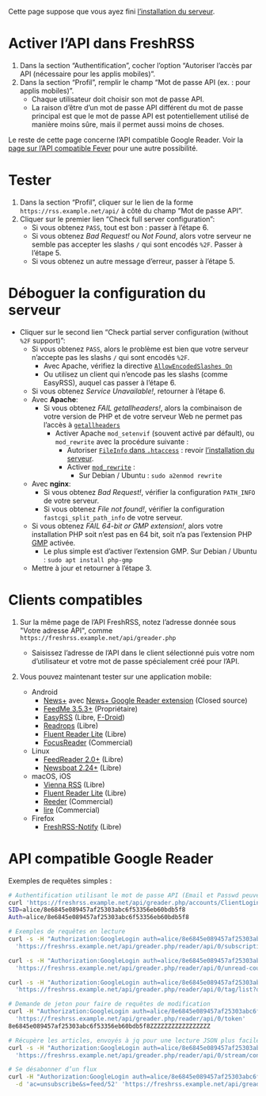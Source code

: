 Cette page suppose que vous ayez fini [l’installation du
serveur](01_Installation.md).

# Activer l’API dans FreshRSS

1. Dans la section “Authentification”, cocher l’option “Autoriser l’accès
	par API (nécessaire pour les applis mobiles)”.
2. Dans la section “Profil”, remplir le champ “Mot de passe API (ex. : pour applis mobiles)”.
	* Chaque utilisateur doit choisir son mot de passe API.
	* La raison d’être d’un mot de passe API
		différent du mot de passe principal est que le mot de passe API est
		potentiellement utilisé de manière moins sûre, mais il permet aussi moins de choses.

Le reste de cette page concerne l’API compatible Google Reader. Voir la
[page sur l’API compatible Fever](06_Fever_API.md) pour une autre
possibilité.


# Tester

1. Dans la section “Profil”, cliquer sur le lien de la forme
	`https://rss.example.net/api/` à côté du champ “Mot de passe API”.
2. Cliquer sur le premier lien “Check full server configuration”:
	* Si vous obtenez `PASS`, tout est bon : passer à l’étape 6.
	* Si vous obtenez *Bad Request!* ou *Not Found*, alors votre serveur ne semble pas accepter les slashs `/` qui sont encodés `%2F`. Passer à l’étape 5.
	* Si vous obtenez un autre message d’erreur, passer à l’étape 5.


# Déboguer la configuration du serveur

* Cliquer sur le second lien “Check partial server configuration (without `%2F` support)”:
	* Si vous obtenez `PASS`, alors le problème est bien que votre serveur n’accepte pas les slashs `/` qui sont encodés `%2F`.
		* Avec Apache, vérifiez la directive [`AllowEncodedSlashes On`](http://httpd.apache.org/docs/trunk/mod/core.html#allowencodedslashes)
		* Ou utilisez un client qui n’encode pas les slashs (comme EasyRSS), auquel cas passer à l’étape 6.
	* Si vous obtenez *Service Unavailable!*, retourner à l’étape 6.
	* Avec __Apache__:
		* Si vous obtenez *FAIL getallheaders!*, alors la combinaison de votre version de PHP et de votre serveur Web ne permet pas l’accès à [`getallheaders`](http://php.net/getallheaders)
			* Activer Apache `mod_setenvif` (souvent activé par défault), ou `mod_rewrite` avec la procédure suivante :
				* Autoriser [`FileInfo` dans `.htaccess`](http://httpd.apache.org/docs/trunk/mod/core.html#allowoverride) : revoir [l’installation du serveur](01_Installation.md).
				* Activer [`mod_rewrite`](http://httpd.apache.org/docs/trunk/mod/mod_rewrite.html) :
					* Sur Debian / Ubuntu : `sudo a2enmod rewrite`
	* Avec __nginx__:
		* Si vous obtenez *Bad Request!*, vérifier la configuration `PATH_INFO` de votre serveur.
		* Si vous obtenez *File not found!*, vérifier la configuration `fastcgi_split_path_info` de votre serveur.
	* Si vous obtenez *FAIL 64-bit or GMP extension!*, alors votre installation PHP soit n’est pas en 64 bit, soit n’a pas l’extension PHP [GMP](http://php.net/gmp) activée.
		* Le plus simple est d’activer l’extension GMP. Sur Debian / Ubuntu : `sudo apt install php-gmp`
	* Mettre à jour et retourner à l’étape 3.


# Clients compatibles

1. Sur la même page de l’API FreshRSS, notez l’adresse donnée sous "Votre adresse API", comme `https://freshrss.example.net/api/greader.php`
	* Saisissez l’adresse de l’API dans le client sélectionné puis votre nom d’utilisateur et votre mot de passe spécialement créé pour l’API.

2. Vous pouvez maintenant tester sur une application mobile:
	* Android
		* [News+](https://github.com/noinnion/newsplus/blob/master/apk/NewsPlus_202.apk) avec [News+ Google Reader extension](https://github.com/noinnion/newsplus/blob/master/apk/GoogleReaderCloneExtension_101.apk) (Closed source)
		* [FeedMe 3.5.3+](https://play.google.com/store/apps/details?id=com.seazon.feedme) (Propriétaire)
		* [EasyRSS](https://github.com/Alkarex/EasyRSS) (Libre, [F-Droid](https://f-droid.org/packages/org.freshrss.easyrss/))
		* [Readrops](https://github.com/readrops/Readrops) (Libre)
		* [Fluent Reader Lite](https://hyliu.me/fluent-reader-lite/) (Libre)
		* [FocusReader](https://play.google.com/store/apps/details?id=allen.town.focus.reader) (Commercial)
	* Linux
		* [FeedReader 2.0+](https://jangernert.github.io/FeedReader/) (Libre)
		* [Newsboat 2.24+](https://newsboat.org/) (Libre)
	* macOS, iOS
		* [Vienna RSS](http://www.vienna-rss.com/) (Libre)
		* [Fluent Reader Lite](https://hyliu.me/fluent-reader-lite/) (Libre)
		* [Reeder](https://www.reederapp.com/) (Commercial)
		* [lire](https://lireapp.com/) (Commercial)
	* Firefox
		* [FreshRSS-Notify](https://addons.mozilla.org/firefox/addon/freshrss-notify-webextension/) (Libre)


# API compatible Google Reader

Exemples de requêtes simples :

```sh
# Authentification utilisant le mot de passe API (Email et Passwd peuvent être passés en GET, ou POST - mieux)
curl 'https://freshrss.example.net/api/greader.php/accounts/ClientLogin?Email=alice&Passwd=Abcdef123456'
SID=alice/8e6845e089457af25303abc6f53356eb60bdb5f8
Auth=alice/8e6845e089457af25303abc6f53356eb60bdb5f8

# Exemples de requêtes en lecture
curl -s -H "Authorization:GoogleLogin auth=alice/8e6845e089457af25303abc6f53356eb60bdb5f8" \
  'https://freshrss.example.net/api/greader.php/reader/api/0/subscription/list?output=json'

curl -s -H "Authorization:GoogleLogin auth=alice/8e6845e089457af25303abc6f53356eb60bdb5f8" \
  'https://freshrss.example.net/api/greader.php/reader/api/0/unread-count?output=json'

curl -s -H "Authorization:GoogleLogin auth=alice/8e6845e089457af25303abc6f53356eb60bdb5f8" \
  'https://freshrss.example.net/api/greader.php/reader/api/0/tag/list?output=json'

# Demande de jeton pour faire de requêtes de modification
curl -H "Authorization:GoogleLogin auth=alice/8e6845e089457af25303abc6f53356eb60bdb5f8" \
  'https://freshrss.example.net/api/greader.php/reader/api/0/token'
8e6845e089457af25303abc6f53356eb60bdb5f8ZZZZZZZZZZZZZZZZZ

# Récupère les articles, envoyés à jq pour une lecture JSON plus facile
curl -s -H "Authorization:GoogleLogin auth=alice/8e6845e089457af25303abc6f53356eb60bdb5f8" \
  'https://freshrss.example.net/api/greader.php/reader/api/0/stream/contents/reading-list' | jq .

# Se désabonner d’un flux
curl -H "Authorization:GoogleLogin auth=alice/8e6845e089457af25303abc6f53356eb60bdb5f8" \
  -d 'ac=unsubscribe&s=feed/52' 'https://freshrss.example.net/api/greader.php/reader/api/0/subscription/edit'
```
